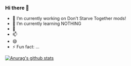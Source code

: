 ### Hi there 👋

- 🔭 I’m currently working on Don't Starve Together mods!
- 🌱 I’m currently learning NOTHING
- 💬 
- 📫 
- 😄 
- ⚡ Fun fact: ...

[![Anurag's github stats](https://github-readme-stats.vercel.app/api?username=zYeoman)](https://github.com/anuraghazra/github-readme-stats)

<!--
**zYeoman/zYeoman** is a ✨ _special_ ✨ repository because its `README.md` (this file) appears on your GitHub profile.

Here are some ideas to get you started:

- 🔭 I’m currently working on ...
- 🌱 I’m currently learning ...
- 👯 I’m looking to collaborate on ...
- 🤔 I’m looking for help with ...
- 💬 Ask me about ...
- 📫 How to reach me: ...
- 😄 Pronouns: ...
- ⚡ Fun fact: ...
-->
